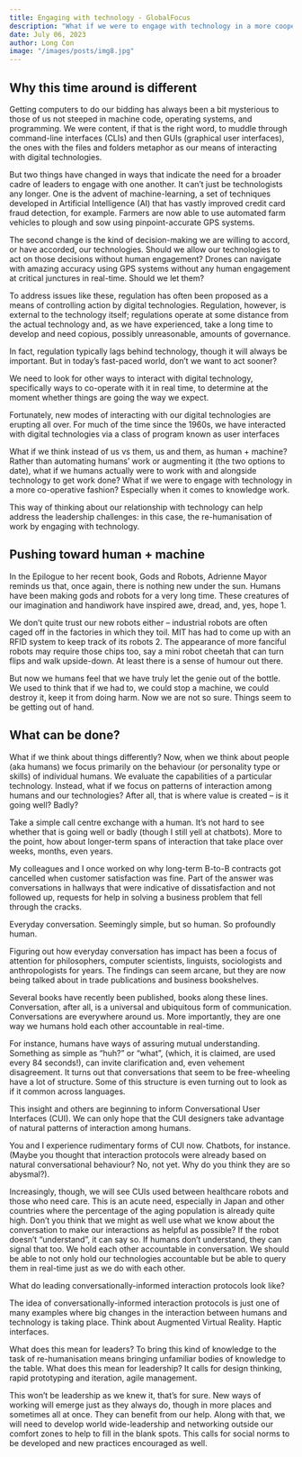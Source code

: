 ```yaml
---
title: Engaging with technology - GlobalFocus
description: "What if we were to engage with technology in a more cooperative fashion? Especially when it comes to knowledge work."
date: July 06, 2023
author: Long Con
image: "/images/posts/img8.jpg"
---
```


## Why this time around is different
Getting computers to do our bidding has always been a bit mysterious to those of us not steeped in machine code, operating systems, and programming. We were content, if that is the right word, to muddle through command-line interfaces (CLIs) and then GUIs (graphical user interfaces), the ones with the files and folders metaphor as our means of interacting with digital technologies.

But two things have changed in ways that indicate the need for a broader cadre of leaders to engage with one another. It can’t just be technologists any longer. One is the advent of machine-learning, a set of techniques developed in Artificial Intelligence (AI) that has vastly improved credit card fraud detection, for example. Farmers are now able to use automated farm vehicles to plough and sow using pinpoint-accurate GPS systems.

The second change is the kind of decision-making we are willing to accord, or have accorded, our technologies. Should we allow our technologies to act on those decisions without human engagement? Drones can navigate with amazing accuracy using GPS systems without any human engagement at critical junctures in real-time. Should we let them?

To address issues like these, regulation has often been proposed as a means of controlling action by digital technologies. Regulation, however, is external to the technology itself; regulations operate at some distance from the actual technology and, as we have experienced, take a long time to develop and need copious, possibly unreasonable, amounts of governance.

In fact, regulation typically lags behind technology, though it will always be important. But in today’s fast-paced world, don’t we want to act sooner?

We need to look for other ways to interact with digital technology, specifically ways to co-operate with it in real time, to determine at the moment whether things are going the way we expect.

Fortunately, new modes of interacting with our digital technologies are erupting all over. For much of the time since the 1960s, we have interacted with digital technologies via a class of program known as user interfaces

What if we think instead of us vs them, us and them, as human + machine? Rather than automating humans’ work or augmenting it (the two options to date), what if we humans actually were to work with and alongside technology to get work done? What if we were to engage with technology in a more co-operative fashion? Especially when it comes to knowledge work.

This way of thinking about our relationship with technology can help address the leadership challenges: in this case, the re-humanisation of work by engaging with technology.

## Pushing toward human + machine
In the Epilogue to her recent book, Gods and Robots, Adrienne Mayor reminds us that, once again, there is nothing new under the sun. Humans have been making gods and robots for a very long time. These creatures of our imagination and handiwork have inspired awe, dread, and, yes, hope 1.

We don’t quite trust our new robots either – industrial robots are often caged off in the factories in which they toil. MIT has had to come up with an RFID system to keep track of its robots 2. The appearance of more fanciful robots may require those chips too, say a mini robot cheetah that can turn flips and walk upside-down. At least there is a sense of humour out there.

But now we humans feel that we have truly let the genie out of the bottle. We used to think that if we had to, we could stop a machine, we could destroy it, keep it from doing harm. Now we are not so sure. Things seem to be getting out of hand.

## What can be done?
What if we think about things differently? Now, when we think about people (aka humans) we focus primarily on the behaviour (or personality type or skills) of individual humans. We evaluate the capabilities of a particular technology. Instead, what if we focus on patterns of interaction among humans and our technologies? After all, that is where value is created – is it going well? Badly?

Take a simple call centre exchange with a human. It’s not hard to see whether that is going well or badly (though I still yell at chatbots). More to the point, how about longer-term spans of interaction that take place over weeks, months, even years.

My colleagues and I once worked on why long-term B-to-B contracts got cancelled when customer satisfaction was fine. Part of the answer was conversations in hallways that were indicative of dissatisfaction and not followed up, requests for help in solving a business problem that fell through the cracks.

Everyday conversation. Seemingly simple, but so human. So profoundly human.

Figuring out how everyday conversation has impact has been a focus of attention for philosophers, computer scientists, linguists, sociologists and anthropologists for years. The findings can seem arcane, but they are now being talked about in trade publications and business bookshelves.

Several books have recently been published, books along these lines. Conversation, after all, is a universal and ubiquitous form of communication. Conversations are everywhere around us. More importantly, they are one way we humans hold each other accountable in real-time.

For instance, humans have ways of assuring mutual understanding. Something as simple as “huh?” or “what”, (which, it is claimed, are used every 84 seconds!), can invite clarification and, even vehement disagreement. It turns out that conversations that seem to be free-wheeling have a lot of structure. Some of this structure is even turning out to look as if it common across languages.

This insight and others are beginning to inform Conversational User Interfaces (CUI). We can only hope that the CUI designers take advantage of natural patterns of interaction among humans.

You and I experience rudimentary forms of CUI now. Chatbots, for instance. (Maybe you thought that interaction protocols were already based on natural conversational behaviour? No, not yet. Why do you think they are so abysmal?).

Increasingly, though, we will see CUIs used between healthcare robots and those who need care. This is an acute need, especially in Japan and other countries where the percentage of the aging population is already quite high. Don’t you think that we might as well use what we know about the conversation to make our interactions as helpful as possible?
If the robot doesn’t “understand”, it can say so. If humans don’t understand, they can signal that too. We hold each other accountable in conversation. We should be able to not only hold our technologies accountable but be able to query them in real-time just as we do with each other.

What do leading conversationally-informed interaction protocols look like?

The idea of conversationally-informed interaction protocols is just one of many examples where big changes in the interaction between humans and technology is taking place. Think about Augmented Virtual Reality. Haptic interfaces.

What does this mean for leaders? To bring this kind of knowledge to the task of re-humanisation means bringing unfamiliar bodies of knowledge to the table. What does this mean for leadership? It calls for design thinking, rapid prototyping and iteration, agile management.

This won’t be leadership as we knew it, that’s for sure. New ways of working will emerge just as they always do, though in more places and sometimes all at once. They can benefit from our help. Along with that, we will need to develop world wide-leadership and networking outside our comfort zones to help to fill in the blank spots. This calls for social norms to be developed and new practices encouraged as well.
